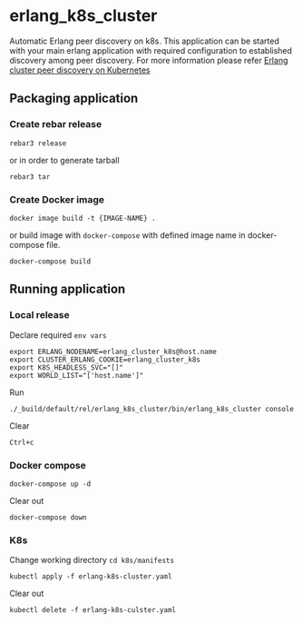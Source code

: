 # erlang_k8s_cluster
Automatic Erlang peer discovery on k8s. This application can be started with your main erlang application with required configuration to established discovery among peer discovery. 
For more information please refer [Erlang cluster peer discovery on Kubernetes](https://contactchanaka.medium.com/erlang-cluster-peer-discovery-on-kubernetes-aa2ed15663f9)

## Packaging application

### Create rebar release
```
rebar3 release
```
or in order to generate tarball
```
rebar3 tar
```

### Create Docker image
```
docker image build -t {IMAGE-NAME} .
```
or build image with `docker-compose` with defined image name in docker-compose file.
```
docker-compose build
```

## Running application

### Local release
Declare required `env vars`
```
export ERLANG_NODENAME=erlang_cluster_k8s@host.name
export CLUSTER_ERLANG_COOKIE=erlang_cluster_k8s
export K8S_HEADLESS_SVC="[]"
export WORLD_LIST="['host.name']"
```
Run
```
./_build/default/rel/erlang_k8s_cluster/bin/erlang_k8s_cluster console
```
Clear
```
Ctrl+c
```

### Docker compose
```
docker-compose up -d
```
Clear out
```
docker-compose down
```

### K8s
Change working directory 
`cd k8s/manifests`
```
kubectl apply -f erlang-k8s-cluster.yaml
```
Clear out
```
kubectl delete -f erlang-k8s-culster.yaml
```
